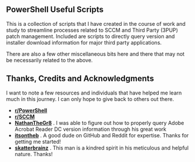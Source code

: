 ## PowerShell Useful Scripts

This is a collection of scripts that I have created in the course of work and study to streamline processes related to SCCM and Third Party (3PUP) patch management. Included are scripts to directly query version and installer download information for major third party applications. 

There are also a few other miscellaneous bits here and there that may not be necessarily related to the above. 

## Thanks, Credits and Acknowledgments
I want to note a few resources and individuals that have helped me learn much in this journey. I can only hope to give back to others out there.

* **[r/PowerShell](https://www.reddit.com/r/powershell)**
* **[r/SCCM](https://www.reddit.com/r/powershell)**
* **[NathanTheGr8](https://github.com/NathanTheGr8)** . I was able to figure out how to properly query Adobe Acrobat Reader DC version information through his great work
* **[itsontheb](https://github.com/itsontheb)** . A good dude on GitHub and Reddit for expertise. Thanks for getting me started!
* **[skatterbrainz](https://github.com/skatterbrainz)** . This man is a kindred spirit in his meticulous and helpful nature. Thanks!
